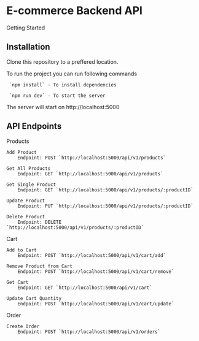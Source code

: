 # E-commerce Backend API

Getting Started

## Installation

Clone this repository to a preffered location.

To run the project you can run following commands

     `npm install` - To install dependencies
     
     `npm run dev` - To start the server

The server will start on http://localhost:5000

## API Endpoints

Products

    Add Product
        Endpoint: POST `http://localhost:5000/api/v1/products`
        
    Get All Products
        Endpoint: GET `http://localhost:5000/api/v1/products`
        
    Get Single Product
        Endpoint: GET `http://localhost:5000/api/v1/products/:productID`
        
    Update Product
        Endpoint: PUT `http://localhost:5000/api/v1/products/:productID`
        
    Delete Product
        Endpoint: DELETE `http://localhost:5000/api/v1/products/:productID`


Cart

    Add to Cart
        Endpoint: POST `http://localhost:5000/api/v1/cart/add`
        
    Remove Product from Cart
        Endpoint: POST `http://localhost:5000/api/v1/cart/remove`
        
    Get Cart
        Endpoint: GET `http://localhost:5000/api/v1/cart`
        
    Update Cart Quantity
        Endpoint: POST `http://localhost:5000/api/v1/cart/update`


Order

    Create Order
        Endpoint: POST `http://localhost:5000/api/v1/orders`
